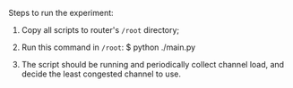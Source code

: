 Steps to run the experiment:

 1. Copy all scripts to router's `/root` directory;
 2. Run this command in `/root`:
    $ python ./main.py

 3. The script should be running and periodically collect channel load, and
    decide the least congested channel to use.
